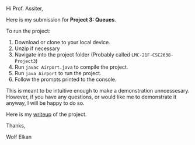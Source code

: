 Hi Prof. Assiter,

Here is my submission for **Project 3: Queues**.  

To run the project:
1. Download or clone to your local device.
2. Unzip if necessary
3. Navigate into the project folder (Probably called `LMC-21F-CSC2638-Project3`)
4. Run `javac Airport.java` to compile the project.
5. Run `java Airport` to run the project.
6. Follow the prompts printed to the console.

This is meant to be intuitive enough to make a demonstration unncessesary.  However, if you have any questions, or would like me to demonstrate it anyway, I will be happy to do so.

Here is my [writeup](Writeup.md) of the project.

Thanks,

Wolf Elkan